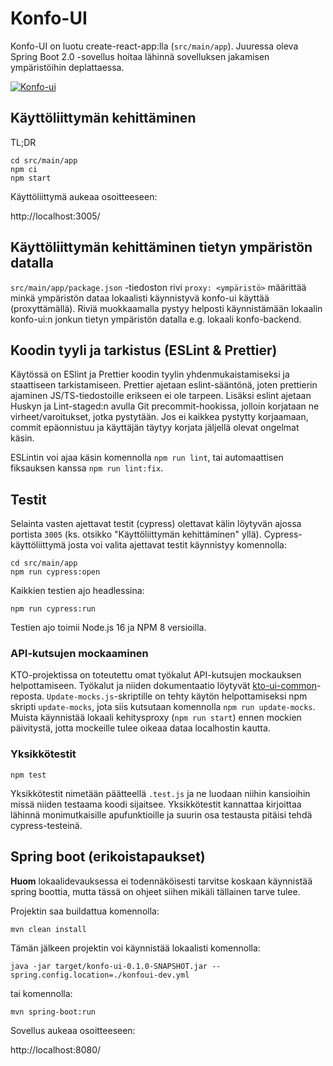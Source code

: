 # Konfo-UI

Konfo-UI on luotu create-react-app:lla (`src/main/app`). Juuressa oleva Spring Boot 2.0 -sovellus hoitaa lähinnä sovelluksen jakamisen ympäristöihin deplattaessa.

[![Konfo-ui](https://github.com/Opetushallitus/konfo-ui/actions/workflows/build.yml/badge.svg)](https://github.com/Opetushallitus/konfo-ui/actions/workflows/build.yml)

## Käyttöliittymän kehittäminen

TL;DR

    cd src/main/app
    npm ci
    npm start

Käyttöliittymä aukeaa osoitteeseen:

http://localhost:3005/

## Käyttöliittymän kehittäminen tietyn ympäristön datalla

`src/main/app/package.json` -tiedoston rivi `proxy: <ympäristö>` määrittää minkä ympäristön dataa lokaalisti käynnistyvä konfo-ui käyttää (proxyttämällä). Riviä muokkaamalla pystyy helposti käynnistämään lokaalin konfo-ui:n jonkun tietyn ympäristön datalla e.g. lokaali konfo-backend.

## Koodin tyyli ja tarkistus (ESLint & Prettier)

Käytössä on ESlint ja Prettier koodin tyylin yhdenmukaistamiseksi ja staattiseen tarkistamiseen. Prettier ajetaan eslint-sääntönä, joten prettierin ajaminen JS/TS-tiedostoille erikseen ei ole tarpeen. Lisäksi eslint ajetaan Huskyn ja Lint-staged:n avulla Git precommit-hookissa, jolloin korjataan ne virheet/varoitukset, jotka pystytään. Jos ei kaikkea pystytty korjaamaan, commit epäonnistuu ja käyttäjän täytyy korjata jäljellä olevat ongelmat käsin.

ESLintin voi ajaa käsin komennolla `npm run lint`, tai automaattisen fiksauksen kanssa `npm run lint:fix`.

## Testit

Selainta vasten ajettavat testit (cypress) olettavat kälin löytyvän ajossa portista `3005` (ks. otsikko "Käyttöliittymän kehittäminen" yllä). Cypress-käyttöliittymä josta voi valita ajettavat testit käynnistyy komennolla:

    cd src/main/app
    npm run cypress:open

Kaikkien testien ajo headlessina:

    npm run cypress:run

Testien ajo toimii Node.js 16 ja NPM 8 versioilla.

### API-kutsujen mockaaminen

KTO-projektissa on toteutettu omat työkalut API-kutsujen mockauksen helpottamiseen. Työkalut ja niiden dokumentaatio löytyvät [kto-ui-common](https://github.com/Opetushallitus/kto-ui-common)-reposta. `Update-mocks.js`-skriptille on tehty käytön helpottamiseksi npm skripti `update-mocks`, jota siis kutsutaan komennolla `npm run update-mocks`. Muista käynnistää lokaali kehitysproxy (`npm run start`) ennen mockien päivitystä, jotta mockeille tulee oikeaa dataa localhostin kautta.

### Yksikkötestit

`npm test`

Yksikkötestit nimetään päätteellä `.test.js` ja ne luodaan niihin kansioihin missä niiden testaama koodi sijaitsee. Yksikkötestit kannattaa kirjoittaa lähinnä monimutkaisille apufunktioille ja suurin osa testausta pitäisi tehdä cypress-testeinä.

## Spring boot (erikoistapaukset)

**Huom** lokaalidevauksessa ei todennäköisesti tarvitse koskaan käynnistää spring boottia, mutta tässä on ohjeet siihen mikäli tällainen tarve tulee.

Projektin saa buildattua komennolla:

`mvn clean install`

Tämän jälkeen projektin voi käynnistää lokaalisti komennolla:

`java -jar target/konfo-ui-0.1.0-SNAPSHOT.jar --spring.config.location=./konfoui-dev.yml`

tai komennolla:

`mvn spring-boot:run`

Sovellus aukeaa osoitteeseen:

http://localhost:8080/
